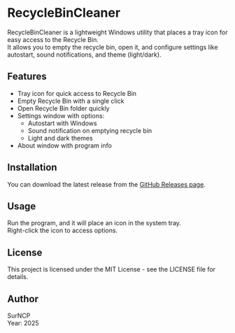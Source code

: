 # RecycleBinCleaner

RecycleBinCleaner is a lightweight Windows utility that places a tray icon for easy access to the Recycle Bin.  
It allows you to empty the recycle bin, open it, and configure settings like autostart, sound notifications, and theme (light/dark).

## Features
- Tray icon for quick access to Recycle Bin  
- Empty Recycle Bin with a single click  
- Open Recycle Bin folder quickly  
- Settings window with options:  
  - Autostart with Windows  
  - Sound notification on emptying recycle bin  
  - Light and dark themes  
- About window with program info  

## Installation  
You can download the latest release from the [GitHub Releases page](https://github.com/Artur8-00/RecycleBinCleaner/releases).

## Usage  
Run the program, and it will place an icon in the system tray.  
Right-click the icon to access options.

## License  
This project is licensed under the MIT License - see the LICENSE file for details.

## Author  
SurNCP  
Year: 2025
